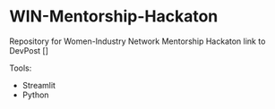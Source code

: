 # WIN-Mentorship-Hackaton
Repository for Women-Industry Network Mentorship Hackaton
link to DevPost []

Tools:
- Streamlit
- Python
